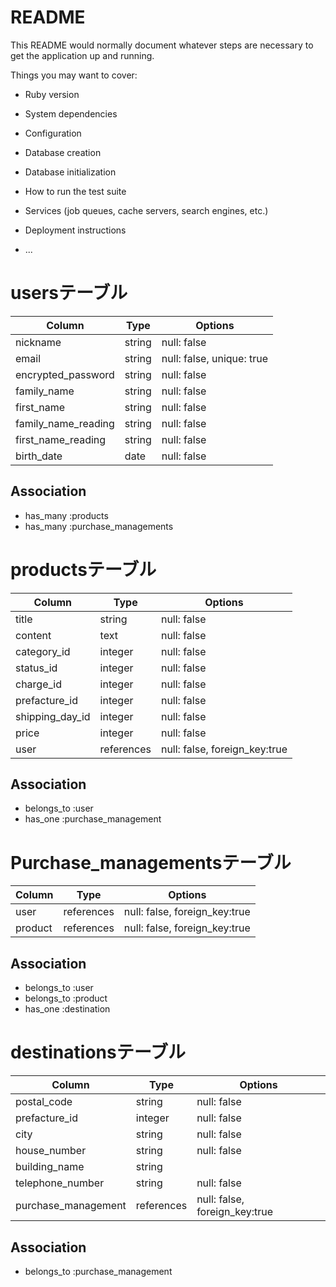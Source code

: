 # README

This README would normally document whatever steps are necessary to get the
application up and running.

Things you may want to cover:

* Ruby version

* System dependencies

* Configuration

* Database creation

* Database initialization

* How to run the test suite

* Services (job queues, cache servers, search engines, etc.)

* Deployment instructions

* ...

# usersテーブル
| Column              | Type        | Options                       |
| ------------------- | ----------- | ----------------------------- |
| nickname            | string      | null: false                   |
| email               | string      | null: false, unique: true     |
| encrypted_password  | string      | null: false                   |
| family_name         | string      | null: false                   |
| first_name          | string      | null: false                   |
| family_name_reading | string      | null: false                   |
| first_name_reading  | string      | null: false                   |
| birth_date          | date        | null: false                   |

## Association
- has_many :products
- has_many :purchase_managements

# productsテーブル
| Column              | Type        | Options                       |
| ------------------- | ----------- | ----------------------------- |
| title               | string      | null: false                   |
| content             | text        | null: false                   |
| category_id         | integer     | null: false                   |
| status_id           | integer     | null: false                   |
| charge_id           | integer     | null: false                   |
| prefacture_id       | integer     | null: false                   |
| shipping_day_id     | integer     | null: false                   |
| price               | integer     | null: false                   |
| user                | references  | null: false, foreign_key:true |

## Association
- belongs_to :user
- has_one :purchase_management

# Purchase_managementsテーブル
| Column              | Type        | Options                       |
| ------------------- | ----------- | ----------------------------- |
| user                | references  | null: false, foreign_key:true |
| product             | references  | null: false, foreign_key:true |

## Association
- belongs_to :user
- belongs_to :product
- has_one :destination

# destinationsテーブル
| Column              | Type        | Options                       |
| ------------------- | ----------- | ----------------------------- |
| postal_code         | string      | null: false                   |
| prefacture_id       | integer     | null: false                   |
| city                | string      | null: false                   |
| house_number        | string      | null: false                   |
| building_name       | string      |                               |
| telephone_number    | string      | null: false                   |
| purchase_management | references  | null: false, foreign_key:true |

## Association
- belongs_to :purchase_management